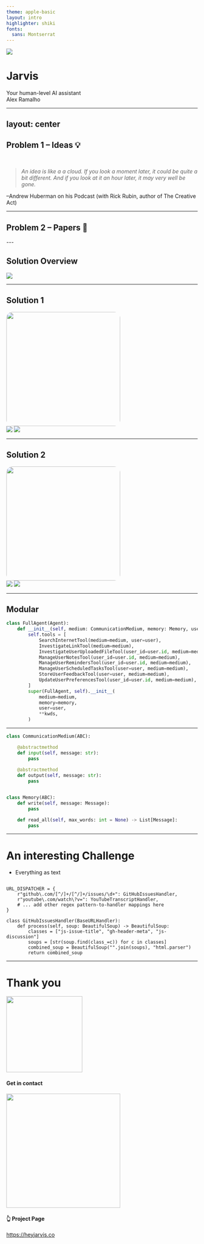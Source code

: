 ```yaml
---
theme: apple-basic
layout: intro
highlighter: shiki
fonts:
  sans: Montserrat
---
```


<div class="flex gap-10">
<img src="/media/logo.png" class="h-17"/>
<h1>Jarvis</h1>
</div>
Your human-level AI assistant

<div class="absolute bottom-10">
  <span class="font-700">
    Alex Ramalho
  </span>
</div>

<!--
GOAL:
- Make an AI agent actually usable for common day to day problems
-->

---
layout: center
---

## Problem 1 – Ideas 💡

<v-click>
<br>

> <em> An idea is like a a cloud. If you look a moment later, it could be quite a bit different. And if you look at it an hour later, it may very well be gone.</em>

–Andrew Huberman on his Podcast (with Rick Rubin, author of The Creative Act)

</v-click>

---

## Problem 2 – Papers 📝

<Papers />
---


## Solution Overview

<img src="/media/agent.png" class="absolute left-50 h-120"/>

---

## Solution 1

<div class="flex gap-5">
<v-click>
<img src="/media/prints/ideas-setup.jpg" style="height: 300px; border-radius: 16px"/>
  </v-click>
<div class="flex flex-col gap-10 relative">
    <img v-click src="/media/prints/ideas-before.png" class="rounded-lg border border-gray-300" />
  <img v-click src="/media/prints/ideas-after.png" class="absolute rounded-lg border border-gray-300" />
</div>
</div>

---

## Solution 2

<div class="flex gap-5">
<v-click>
<img src="/media/prints/reads.jpg" style="height: 300px; border-radius: 16px"/>
  </v-click>
<div class="flex flex-col gap-10 relative">
    <img v-click src="/media/prints/reads-before.png" class="h-100 rounded-lg border border-gray-300" />
  <img v-click src="/media/prints/reads-after.png" class="absolute h-100 rounded-lg border border-gray-300" />
</div>
</div>


---

## Modular

```python {all|4-11|2}
class FullAgent(Agent):
    def __init__(self, medium: CommunicationMedium, memory: Memory, user: User, **kwds):
        self.tools = [
            SearchInternetTool(medium=medium, user=user),
            InvestigateLinkTool(medium=medium),
            InvestigateUserUploadedFileTool(user_id=user.id, medium=medium),
            ManageUserNotesTool(user_id=user.id, medium=medium),
            ManageUserRemindersTool(user_id=user.id, medium=medium),
            ManageUserScheduledTasksTool(user=user, medium=medium),
            StoreUserFeedbackTool(user=user, medium=medium),
            UpdateUserPreferencesTool(user_id=user.id, medium=medium),
        ]
        super(FullAgent, self).__init__(
            medium=medium,
            memory=memory,
            user=user,
            **kwds,
        )
```

---

```python {1-10|10-20}
class CommunicationMedium(ABC):

    @abstractmethod
    def input(self, message: str):
        pass    
    
    @abstractmethod
    def output(self, message: str):
        pass


class Memory(ABC):
    def write(self, message: Message):
        pass

    def read_all(self, max_words: int = None) -> List[Message]:
        pass
```

---

# An interesting Challenge

- Everything as text

```python{none|1-5|6-15}

URL_DISPATCHER = {
    r"github\.com/[^/]+/[^/]+/issues/\d+": GitHubIssuesHandler,
    r"youtube\.com/watch\?v=": YouTubeTranscriptHandler,
    # ... add other regex pattern-to-handler mappings here
}

class GitHubIssuesHandler(BaseURLHandler):
    def process(self, soup: BeautifulSoup) -> BeautifulSoup:
        classes = ["js-issue-title", "gh-header-meta", "js-discussion"]
        soups = [str(soup.find(class_=c)) for c in classes]
        combined_soup = BeautifulSoup("".join(soups), "html.parser")
        return combined_soup

```


---

# Thank you

<div class="flex gap-10 justify-around text-center">
  <div class="flex flex-col gap-10 m-auto">
    <img src="/media/qr-me.png" style="height: 200px"/>
    <h4>Get in contact</h4>
  </div>
  <div class="flex flex-col gap-1 m-auto">
    <img src="/media/qr-j.png" style="height: 300px"/>
    <h4>👆 Project Page </h4>
    <p><u>https://heyjarvis.co</u></p>
  </div>
</div>
